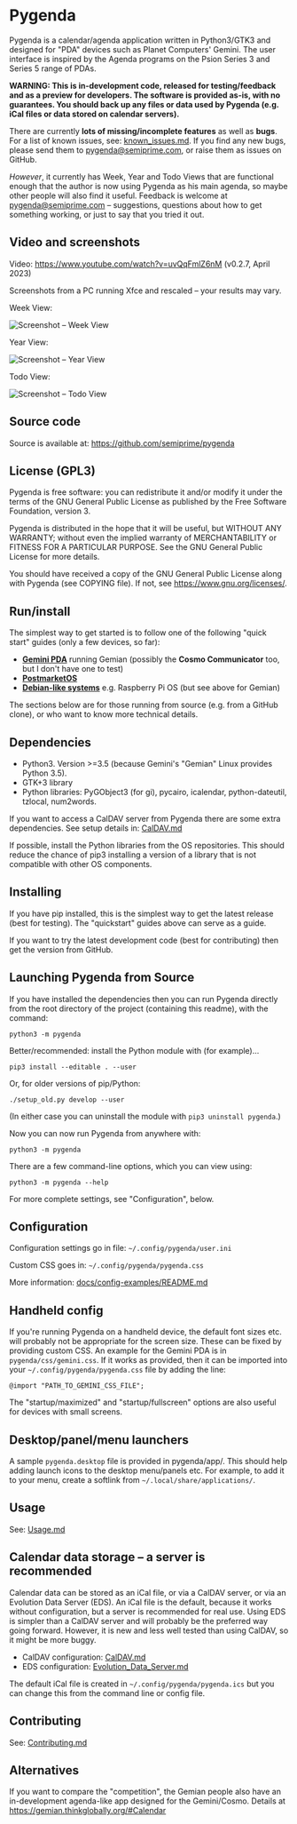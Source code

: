Pygenda
=======
Pygenda is a calendar/agenda application written in Python3/GTK3 and
designed for "PDA" devices such as Planet Computers' Gemini. The user
interface is inspired by the Agenda programs on the Psion Series 3 and
Series 5 range of PDAs.

**WARNING: This is in-development code, released for testing/feedback and
as a preview for developers. The software is provided as-is, with no
guarantees. You should back up any files or data used by Pygenda (e.g. iCal
files or data stored on calendar servers).**

There are currently **lots of missing/incomplete features** as well as
**bugs**. For a list of known issues, see: [known_issues.md](docs/known_issues.md).
If you find any new bugs, please send them to pygenda@semiprime.com,
or raise them as issues on GitHub.

*However*, it currently has Week, Year and Todo Views that are functional
enough that the author is now using Pygenda as his main agenda, so
maybe other people will also find it useful. Feedback is welcome at
pygenda@semiprime.com – suggestions, questions about how to get something
working, or just to say that you tried it out.

Video and screenshots
---------------------
Video: https://www.youtube.com/watch?v=uvQqFmlZ6nM (v0.2.7, April 2023)

Screenshots from a PC running Xfce and rescaled – your results may vary.

Week View:

![Screenshot – Week View](docs/screenshots/week_view.png?raw=true)

Year View:

![Screenshot – Year View](docs/screenshots/year_view.png?raw=true)

Todo View:

![Screenshot – Todo View](docs/screenshots/todo_view.png?raw=true)

Source code
-----------
Source is available at: https://github.com/semiprime/pygenda

License (GPL3)
--------------
Pygenda is free software: you can redistribute it and/or modify it
under the terms of the GNU General Public License as published by the
Free Software Foundation, version 3.

Pygenda is distributed in the hope that it will be useful, but WITHOUT
ANY WARRANTY; without even the implied warranty of MERCHANTABILITY or
FITNESS FOR A PARTICULAR PURPOSE. See the GNU General Public License
for more details.

You should have received a copy of the GNU General Public License along
with Pygenda (see COPYING file). If not, see <https://www.gnu.org/licenses/>.

Run/install
-----------
The simplest way to get started is to follow one of the following "quick start"
guides (only a few devices, so far):

* [**Gemini PDA**](docs/quickstart-geminipda.md) running Gemian (possibly the **Cosmo Communicator** too, but I don't have one to test)
* [**PostmarketOS**](docs/quickstart-postmarketOS.md)
* [**Debian-like systems**](docs/quickstart-debianlike.md) e.g. Raspberry Pi OS (but see above for Gemian)

The sections below are for those running from source (e.g. from a
GitHub clone), or who want to know more technical details.

Dependencies
------------
* Python3. Version >=3.5 (because Gemini's "Gemian" Linux provides Python 3.5).
* GTK+3 library
* Python libraries: PyGObject3 (for gi), pycairo, icalendar, python-dateutil, tzlocal, num2words.

If you want to access a CalDAV server from Pygenda there are some
extra dependencies. See setup details in: [CalDAV.md](docs/CalDAV.md)

If possible, install the Python libraries from the OS repositories.
This should reduce the chance of pip3 installing a version of a
library that is not compatible with other OS components.

Installing
----------
If you have pip installed, this is the simplest way to get the latest
release (best for testing). The "quickstart" guides above can serve
as a guide.

If you want to try the latest development code (best for contributing)
then get the version from GitHub.

Launching Pygenda from Source
-----------------------------
If you have installed the dependencies then you can run Pygenda
directly from the root directory of the project (containing this
readme), with the command:

	python3 -m pygenda

Better/recommended: install the Python module with (for example)...

	pip3 install --editable . --user

Or, for older versions of pip/Python:

    ./setup_old.py develop --user

(In either case you can uninstall the module with `pip3 uninstall pygenda`.)

Now you can now run Pygenda from anywhere with:

	python3 -m pygenda

There are a few command-line options, which you can view using:

	python3 -m pygenda --help

For more complete settings, see "Configuration", below.

Configuration
-------------
Configuration settings go in file: `~/.config/pygenda/user.ini`

Custom CSS goes in: `~/.config/pygenda/pygenda.css`

More information: [docs/config-examples/README.md](docs/config-examples/README.md)

Handheld config
---------------
If you're running Pygenda on a handheld device, the default font sizes
etc. will probably not be appropriate for the screen size. These can
be fixed by providing custom CSS. An example for the Gemini PDA is in
`pygenda/css/gemini.css`. If it works as provided, then it can be
imported into your `~/.config/pygenda/pygenda.css` file by adding the
line:

	@import "PATH_TO_GEMINI_CSS_FILE";

The "startup/maximized" and "startup/fullscreen" options are also
useful for devices with small screens.

Desktop/panel/menu launchers
----------------------------
A sample `pygenda.desktop` file is provided in pygenda/app/. This
should help adding launch icons to the desktop menu/panels etc.
For example, to add it to your menu, create a softlink from
`~/.local/share/applications/`.

Usage
-----
See: [Usage.md](docs/Usage.md)

Calendar data storage – a server is recommended
-----------------------------------------------
Calendar data can be stored as an iCal file, or via a CalDAV server,
or via an Evolution Data Server (EDS). An iCal file is the default,
because it works without configuration, but a server is recommended
for real use. Using EDS is simpler than a CalDAV server and will
probably be the preferred way going forward. However, it is new and
less well tested than using CalDAV, so it might be more buggy.

* CalDAV configuration: [CalDAV.md](docs/CalDAV.md)
* EDS configuration: [Evolution_Data_Server.md](docs/Evolution_Data_Server.md)

The default iCal file is created in `~/.config/pygenda/pygenda.ics`
but you can change this from the command line or config file.

Contributing
------------
See: [Contributing.md](docs/Contributing.md)

Alternatives
------------
If you want to compare the "competition", the Gemian people also have
an in-development agenda-like app designed for the Gemini/Cosmo.
Details at https://gemian.thinkglobally.org/#Calendar
